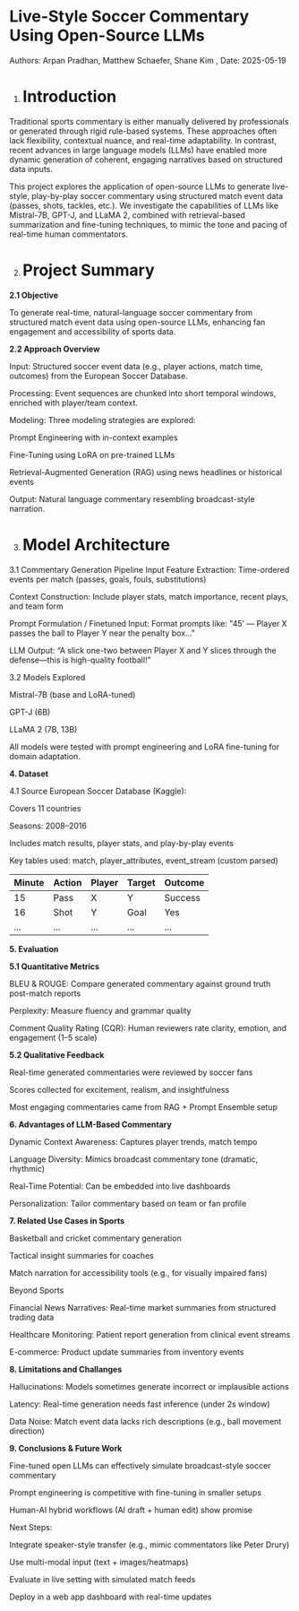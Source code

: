 # Live-Style Soccer Commentary Using Open-Source LLMs

Authors: Arpan Pradhan, Matthew Schaefer, Shane Kim , Date: 2025-05-19

 1. # Introduction

 Traditional sports commentary is either manually delivered by professionals or generated through rigid rule-based systems. These approaches often lack flexibility, contextual nuance, and real-time adaptability. In contrast, recent advances in large language models (LLMs) have enabled more dynamic generation of coherent, engaging narratives based on structured data inputs.

This project explores the application of open-source LLMs to generate live-style, play-by-play soccer commentary using structured match event data (passes, shots, tackles, etc.). We investigate the capabilities of LLMs like Mistral-7B, GPT-J, and LLaMA 2, combined with retrieval-based summarization and fine-tuning techniques, to mimic the tone and pacing of real-time human commentators.

2. # Project Summary

**2.1 Objective**

To generate real-time, natural-language soccer commentary from structured match event data using open-source LLMs, enhancing fan engagement and accessibility of sports data.

**2.2 Approach Overview**

Input: Structured soccer event data (e.g., player actions, match time, outcomes) from the European Soccer Database.

Processing: Event sequences are chunked into short temporal windows, enriched with player/team context.

Modeling: Three modeling strategies are explored:

Prompt Engineering with in-context examples

Fine-Tuning using LoRA on pre-trained LLMs

Retrieval-Augmented Generation (RAG) using news headlines or historical events

Output: Natural language commentary resembling broadcast-style narration.

3. # Model Architecture

3.1 Commentary Generation Pipeline
Input Feature Extraction: Time-ordered events per match (passes, goals, fouls, substitutions)

Context Construction: Include player stats, match importance, recent plays, and team form

Prompt Formulation / Finetuned Input: Format prompts like:
"45’ — Player X passes the ball to Player Y near the penalty box..."

LLM Output:
“A slick one-two between Player X and Y slices through the defense—this is high-quality football!”


3.2 Models Explored

Mistral-7B (base and LoRA-tuned)

GPT-J (6B)

LLaMA 2 (7B, 13B)

All models were tested with prompt engineering and LoRA fine-tuning for domain adaptation.


**4. Dataset**
   
4.1 Source
European Soccer Database (Kaggle):

Covers 11 countries

Seasons: 2008–2016

Includes match results, player stats, and play-by-play events

Key tables used: match, player_attributes, event_stream (custom parsed)

| Minute | Action | Player | Target | Outcome |
| ------ | ------ | ------ | ------ | ------- |
| 15     | Pass   | X      | Y      | Success |
| 16     | Shot   | Y      | Goal   | Yes     |
| ...    | ...    | ...    | ...    | ...     |



**5. Evaluation**
   
**5.1 Quantitative Metrics**

BLEU & ROUGE: Compare generated commentary against ground truth post-match reports

Perplexity: Measure fluency and grammar quality

Comment Quality Rating (CQR): Human reviewers rate clarity, emotion, and engagement (1–5 scale)

**5.2 Qualitative Feedback**

Real-time generated commentaries were reviewed by soccer fans

Scores collected for excitement, realism, and insightfulness

Most engaging commentaries came from RAG + Prompt Ensemble setup


**6. Advantages of LLM-Based Commentary**
   
Dynamic Context Awareness: Captures player trends, match tempo

Language Diversity: Mimics broadcast commentary tone (dramatic, rhythmic)

Real-Time Potential: Can be embedded into live dashboards

Personalization: Tailor commentary based on team or fan profile


**7. Related Use Cases in Sports**

Basketball and cricket commentary generation

Tactical insight summaries for coaches

Match narration for accessibility tools (e.g., for visually impaired fans)

Beyond Sports

Financial News Narratives: Real-time market summaries from structured trading data

Healthcare Monitoring: Patient report generation from clinical event streams

E-commerce: Product update summaries from inventory events


**8. Limitations and Challanges**

Hallucinations: Models sometimes generate incorrect or implausible actions

Latency: Real-time generation needs fast inference (under 2s window)

Data Noise: Match event data lacks rich descriptions (e.g., ball movement direction)



**9. Conclusions & Future Work**
    
Fine-tuned open LLMs can effectively simulate broadcast-style soccer commentary

Prompt engineering is competitive with fine-tuning in smaller setups

Human-AI hybrid workflows (AI draft + human edit) show promise

Next Steps:

Integrate speaker-style transfer (e.g., mimic commentators like Peter Drury)

Use multi-modal input (text + images/heatmaps)

Evaluate in live setting with simulated match feeds

Deploy in a web app dashboard with real-time updates










                                                                        

                                                                       


